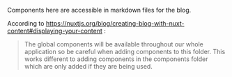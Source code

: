 Components here are accessible in markdown files for the blog.

According to https://nuxtjs.org/blog/creating-blog-with-nuxt-content#displaying-your-content :

> The global components will be available throughout our whole application so be careful when adding components to this folder. This works different to adding components in the components folder which are only added if they are being used.
